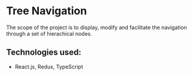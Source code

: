 # Tree Navigation

The scope of the project is to display, modify and facilitate the navigation through a set of
hierachical nodes.

## Technologies used:

- React.js, Redux, TypeScript
